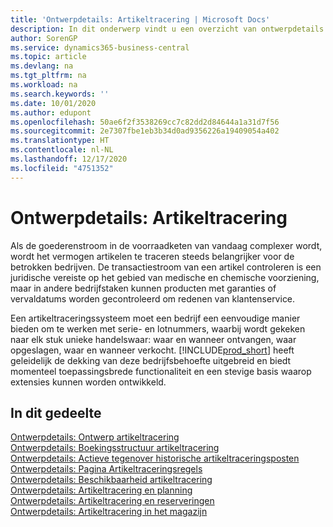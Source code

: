 ```yaml
---
title: 'Ontwerpdetails: Artikeltracering | Microsoft Docs'
description: In dit onderwerp vindt u een overzicht van ontwerpdetails voor artikeltracering.
author: SorenGP
ms.service: dynamics365-business-central
ms.topic: article
ms.devlang: na
ms.tgt_pltfrm: na
ms.workload: na
ms.search.keywords: ''
ms.date: 10/01/2020
ms.author: edupont
ms.openlocfilehash: 50ae6f2f3538269cc7c82dd2d84644a1a31d7f56
ms.sourcegitcommit: 2e7307fbe1eb3b34d0ad9356226a19409054a402
ms.translationtype: HT
ms.contentlocale: nl-NL
ms.lasthandoff: 12/17/2020
ms.locfileid: "4751352"
---
```

# <a name="design-details-item-tracking"></a>Ontwerpdetails: Artikeltracering
Als de goederenstroom in de voorraadketen van vandaag complexer wordt, wordt het vermogen artikelen te traceren steeds belangrijker voor de betrokken bedrijven. De transactiestroom van een artikel controleren is een juridische vereiste op het gebied van medische en chemische voorziening, maar in andere bedrijfstaken kunnen producten met garanties of vervaldatums worden gecontroleerd om redenen van klantenservice.  

Een artikeltraceringssysteem moet een bedrijf een eenvoudige manier bieden om te werken met serie- en lotnummers, waarbij wordt gekeken naar elk stuk unieke handelswaar: waar en wanneer ontvangen, waar opgeslagen, waar en wanneer verkocht. [!INCLUDE[prod_short](includes/prod_short.md)] heeft geleidelijk de dekking van deze bedrijfsbehoefte uitgebreid en biedt momenteel toepassingsbrede functionaliteit en een stevige basis waarop extensies kunnen worden ontwikkeld.  

## <a name="in-this-section"></a>In dit gedeelte  
[Ontwerpdetails: Ontwerp artikeltracering](design-details-item-tracking-design.md)  
[Ontwerpdetails: Boekingsstructuur artikeltracering](design-details-item-tracking-posting-structure.md)  
[Ontwerpdetails: Actieve tegenover historische artikeltraceringsposten](design-details-active-versus-historic-item-tracking-entries.md)  
[Ontwerpdetails: Pagina Artikeltraceringsregels](design-details-item-tracking-lines-window.md)  
[Ontwerpdetails: Beschikbaarheid artikeltracering](design-details-item-tracking-availability.md)  
[Ontwerpdetails: Artikeltracering en planning](design-details-item-tracking-and-planning.md)  
[Ontwerpdetails: Artikeltracering en reserveringen](design-details-item-tracking-and-reservations.md)  
[Ontwerpdetails: Artikeltracering in het magazijn](design-details-item-tracking-in-the-warehouse.md)
